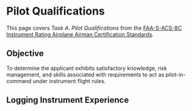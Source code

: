 # Pilot Qualifications

This page covers *Task A. Pilot Qualifications* from the [FAA-S-ACS-8C Instrument Rating Airplane Airman Certification Standards](https://www.faa.gov/training_testing/testing/acs/instrument_rating_airplane_acs_8.pdf).

## Objective

To determine the applicant exhibits satisfactory knowledge, risk management, and skills associated with requirements to act as pilot-in-command under instrument flight rules.

<!--@include: ./docs/src/includes/privileges-limitations/ira.md | shift:1-->

<!--@include: ./docs/src/includes/currency/currency.md | shift:1-->

## Logging Instrument Experience

<!--@include: ./docs/src/includes/logging-instrument.md | shift:2-->
<!--@include: ./docs/src/includes/logging-approaches.md | shift:2-->
<!--@include: ./docs/src/includes/logging-sim.md | shift:2-->

<!--@include: ./docs/src/includes/medicals/basicmed.md | shift:1-->
